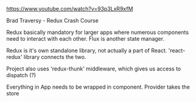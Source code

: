 https://www.youtube.com/watch?v=93p3LxR9xfM

Brad Traversy - Redux Crash Course


Redux basically mandatory for larger apps where numerous components need to interact with each other. Flux is another state manager.



Redux is it's own standalone library, not actually a part of React. 'react-redux' library connects the two.

Project also uses 'redux-thunk' middleware, which gives us access to dispatch (?)

Everything in App needs to be wrapped in <Provider> component. Provider takes the store
